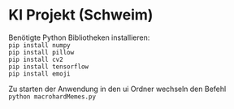 # KI Projekt (Schweim)

Benötigte Python Bibliotheken installieren: <br>
`pip install numpy` <br>
`pip install pillow` <br>
`pip install cv2` <br>
`pip install tensorflow`<br>
`pip install emoji`<br>

Zu starten der Anwendung in den ui Ordner wechseln den Befehl <br>
`python macrohardMemes.py`